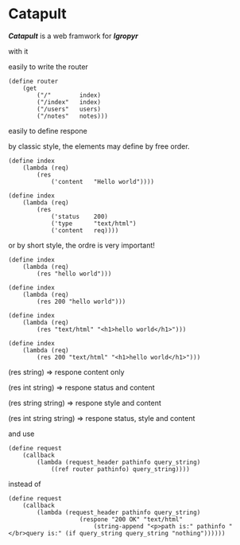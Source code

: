 # Catapult

***Catapult*** is a web framwork for ***Igropyr***

with it

easily to write the router

```
(define router
    (get
        ("/"        index)
        ("/index"   index)
        ("/users"   users)
        ("/notes"   notes)))
```

easily to define respone

by classic style, the elements may define by free order.

```
(define index
    (lambda (req)
        (res
            ('content   "Hello world"))))

(define index
    (lambda (req)
        (res
            ('status    200)
            ('type      "text/html")
            ('content   req))))
```

or by short style, the ordre is very important!

```
(define index
    (lambda (req)
        (res "hello world")))

(define index
    (lambda (req)
        (res 200 "hello world")))

(define index
    (lambda (req)
        (res "text/html" "<h1>hello world</h1>")))
        
(define index
    (lambda (req)
        (res 200 "text/html" "<h1>hello world</h1>")))
```

(res string)                => respone content only

(res int string)            => respone status and content

(res string string)         => respone style and content

(res int string string)     => respone status, style and content



and use

```
(define request
    (callback
        (lambda (request_header pathinfo query_string)
            ((ref router pathinfo) query_string))))
```

instead of

```
(define request
    (callback
        (lambda (request_header pathinfo query_string)
                    (respone "200 OK" "text/html" 
                        (string-append "<p>path is:" pathinfo "</br>query is:" (if query_string query_string "nothing"))))))
```
